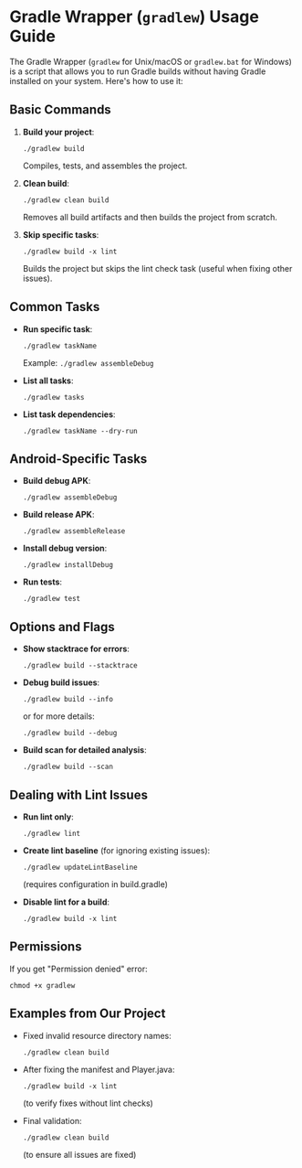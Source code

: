 # Gradle Wrapper (`gradlew`) Usage Guide

The Gradle Wrapper (`gradlew` for Unix/macOS or `gradlew.bat` for Windows) is a script that allows you to run Gradle builds without having Gradle installed on your system. Here's how to use it:

## Basic Commands

1. **Build your project**:
   ```
   ./gradlew build
   ```
   Compiles, tests, and assembles the project.

2. **Clean build**:
   ```
   ./gradlew clean build
   ```
   Removes all build artifacts and then builds the project from scratch.

3. **Skip specific tasks**:
   ```
   ./gradlew build -x lint
   ```
   Builds the project but skips the lint check task (useful when fixing other issues).

## Common Tasks

- **Run specific task**:
  ```
  ./gradlew taskName
  ```
  Example: `./gradlew assembleDebug`

- **List all tasks**:
  ```
  ./gradlew tasks
  ```

- **List task dependencies**:
  ```
  ./gradlew taskName --dry-run
  ```

## Android-Specific Tasks

- **Build debug APK**:
  ```
  ./gradlew assembleDebug
  ```

- **Build release APK**:
  ```
  ./gradlew assembleRelease
  ```

- **Install debug version**:
  ```
  ./gradlew installDebug
  ```

- **Run tests**:
  ```
  ./gradlew test
  ```

## Options and Flags

- **Show stacktrace for errors**:
  ```
  ./gradlew build --stacktrace
  ```

- **Debug build issues**:
  ```
  ./gradlew build --info
  ```
  or for more details:
  ```
  ./gradlew build --debug
  ```

- **Build scan for detailed analysis**:
  ```
  ./gradlew build --scan
  ```

## Dealing with Lint Issues

- **Run lint only**:
  ```
  ./gradlew lint
  ```

- **Create lint baseline** (for ignoring existing issues):
  ```
  ./gradlew updateLintBaseline
  ```
  (requires configuration in build.gradle)

- **Disable lint for a build**:
  ```
  ./gradlew build -x lint
  ```

## Permissions

If you get "Permission denied" error:
```
chmod +x gradlew
```

## Examples from Our Project

- Fixed invalid resource directory names:
  ```
  ./gradlew clean build
  ```

- After fixing the manifest and Player.java:
  ```
  ./gradlew build -x lint
  ```
  (to verify fixes without lint checks)

- Final validation:
  ```
  ./gradlew clean build
  ```
  (to ensure all issues are fixed)
